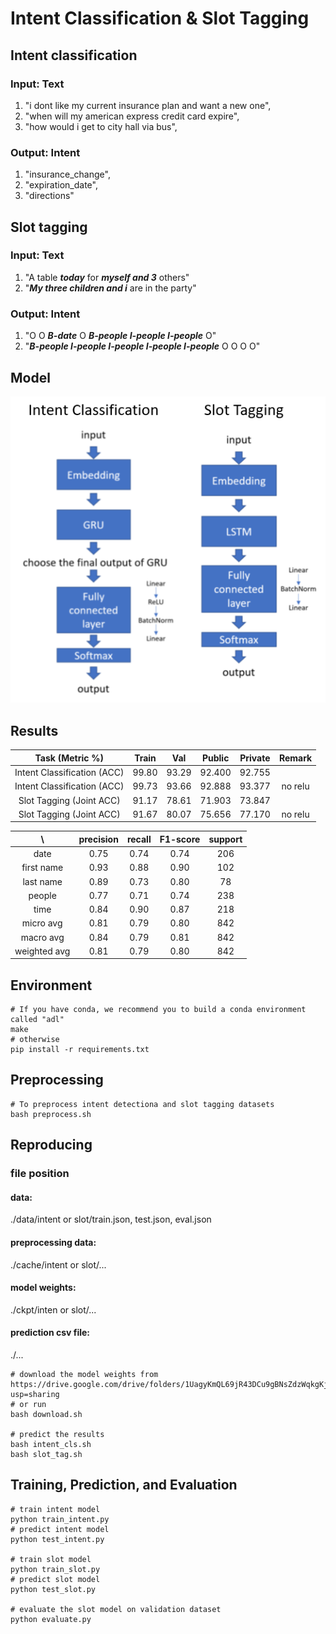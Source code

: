 # Intent Classification & Slot Tagging

## Intent classification
### Input: Text
1. "i dont like my current insurance plan and want a new one",  
2. "when will my american express credit card expire",  
3. "how would i get to city hall via bus",  
### Output: Intent
1. "insurance_change",  
2. "expiration_date",  
3. "directions"  

## Slot tagging
### Input: Text
1. "A table ***today*** for ***myself and 3*** others"  
2. "***My three children and i*** are in the party"  
### Output: Intent
1. "O O ***B-date*** O ***B-people I-people I-people*** O"  
2. "***B-people I-people I-people I-people I-people*** O O O O"  

## Model  
![model](https://github.com/ChengZheWu/Applied-Deep-Learning/blob/main/hw1/model.png)  

## Results
Task (Metric %)             |Train  |Val    |Public |Private|Remark
:--------------------------:|:-----:|:-----:|:-----:|:-----:|:-----:
Intent Classification (ACC) |99.80  |93.29  |92.400 |92.755 |
Intent Classification (ACC) |99.73  |93.66  |92.888 |93.377 |no relu
Slot Tagging (Joint ACC)    |91.17  |78.61  |71.903 |73.847 |
Slot Tagging (Joint ACC)    |91.67  |80.07  |75.656 |77.170 |no relu

 \            |precision |recall    |F1-score  |support
:------------:|:--------:|:--------:|:--------:|:--------:
date          |0.75      |0.74      |0.74      |206
first name    |0.93      |0.88      |0.90      |102
last name     |0.89      |0.73      |0.80      |78
people        |0.77      |0.71      |0.74      |238
time          |0.84      |0.90      |0.87      |218
micro avg     |0.81      |0.79      |0.80      |842
macro avg     |0.84      |0.79      |0.81      |842
weighted avg  |0.81      |0.79      |0.80      |842

## Environment
```shell
# If you have conda, we recommend you to build a conda environment called "adl"
make
# otherwise
pip install -r requirements.txt
```

## Preprocessing
```shell
# To preprocess intent detectiona and slot tagging datasets
bash preprocess.sh
```

## Reproducing
### file position  
#### data:  
./data/intent or slot/train.json, test.json, eval.json  
#### preprocessing data:  
./cache/intent or slot/...  
#### model weights:  
./ckpt/inten or slot/...  
#### prediction csv file:  
./...  
```shell
# download the model weights from https://drive.google.com/drive/folders/1UagyKmQL69jR43DCu9gBNsZdzWqkgKjm?usp=sharing
# or run
bash download.sh

# predict the results
bash intent_cls.sh
bash slot_tag.sh
```

## Training, Prediction, and Evaluation
```shell
# train intent model
python train_intent.py
# predict intent model
python test_intent.py

# train slot model
python train_slot.py
# predict slot model
python test_slot.py

# evaluate the slot model on validation dataset
python evaluate.py
```
